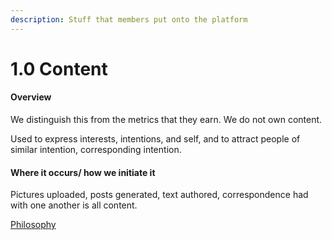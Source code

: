 ```yaml
---
description: Stuff that members put onto the platform
---
```


# 1.0 Content

#### Overview

We distinguish this from the metrics that they earn. We do not own content.

Used to express interests, intentions, and self, and to  attract people of similar intention, corresponding intention.

#### Where it occurs/ how we initiate it

Pictures uploaded, posts generated, text authored, correspondence had with one another is all content.

[Philosophy](../white-paper/community-governance-structure/1.0-content.md)
